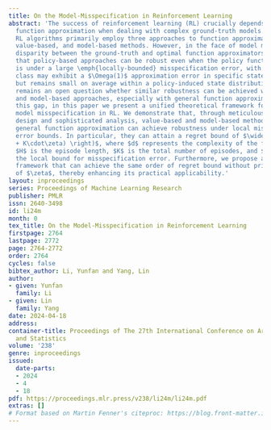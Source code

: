 ```yaml
---
title: On the Model-Misspecification in Reinforcement Learning
abstract: 'The success of reinforcement learning (RL) crucially depends on effective
  function approximation when dealing with complex ground-truth models. Existing sample-efficient
  RL algorithms primarily employ three approaches to function approximation: policy-based,
  value-based, and model-based methods. However, in the face of model misspecification—a
  disparity between the ground-truth and optimal function approximators—it is shown
  that policy-based approaches can be robust even when the policy function approximation
  is under a large \emph{locally-bounded} misspecification error, with which the function
  class may exhibit a $\Omega(1)$ approximation error in specific states and actions,
  but remains small on average within a policy-induced state distribution. Yet it
  remains an open question whether similar robustness can be achieved with value-based
  and model-based approaches, especially with general function approximation. To bridge
  this gap, in this paper we present a unified theoretical framework for addressing
  model misspecification in RL. We demonstrate that, through meticulous algorithm
  design and sophisticated analysis, value-based and model-based methods employing
  general function approximation can achieve robustness under local misspecification
  error bounds. In particular, they can attain a regret bound of $\widetilde{O}\left(\mathrm{poly}(dH)\cdot(\sqrt{K}
  + K\cdot\zeta) \right)$, where $d$ represents the complexity of the function class,
  $H$ is the episode length, $K$ is the total number of episodes, and $\zeta$ denotes
  the local bound for misspecification error. Furthermore, we propose an algorithmic
  framework that can achieve the same order of regret bound without prior knowledge
  of $\zeta$, thereby enhancing its practical applicability.'
layout: inproceedings
series: Proceedings of Machine Learning Research
publisher: PMLR
issn: 2640-3498
id: li24m
month: 0
tex_title: On the Model-Misspecification in Reinforcement Learning
firstpage: 2764
lastpage: 2772
page: 2764-2772
order: 2764
cycles: false
bibtex_author: Li, Yunfan and Yang, Lin
author:
- given: Yunfan
  family: Li
- given: Lin
  family: Yang
date: 2024-04-18
address:
container-title: Proceedings of The 27th International Conference on Artificial Intelligence
  and Statistics
volume: '238'
genre: inproceedings
issued:
  date-parts:
  - 2024
  - 4
  - 18
pdf: https://proceedings.mlr.press/v238/li24m/li24m.pdf
extras: []
# Format based on Martin Fenner's citeproc: https://blog.front-matter.io/posts/citeproc-yaml-for-bibliographies/
---
```

